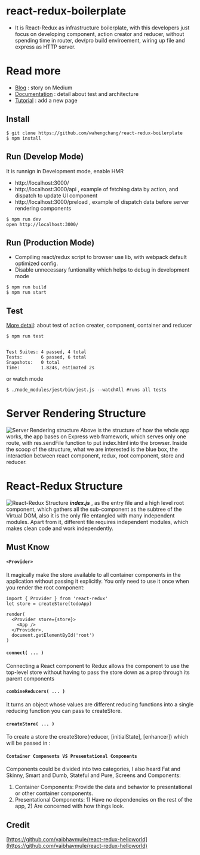 # react-redux-boilerplate
 - It is React-Redux as infrastructure boilerplate, with this developers just focus on developing component, action creator and reducer, without spending time in router, dev/pro build enviroement, wiring up file and express as HTTP server.
 
# Read more
 - [Blog](https://hackernoon.com/isomorphic-universal-boilerplate-react-redux-server-rendering-tutorial-example-webpack-compenent-6e22106ae285) : story on Medium
 - [Documentation](https://github.com/wahengchang/react-redux-boilerplate/wiki) : detail about test and architecture
 - [Tutorial](https://github.com/wahengchang/react-redux-boilerplate/wiki/Add-new-page) : add a new page


## Install

```
$ git clone https://github.com/wahengchang/react-redux-boilerplate
$ npm install
```

## Run (Develop Mode)
It is runnign in Development mode, enable HMR
 - http://localhost:3000/
 - http://localhost:3000/api , example of fetching data by action, and dispatch to update UI component
 - http://localhost:3000/preload , example of dispatch data before server rendering components

```
$ npm run dev
open http://localhost:3000/

```


## Run (Production Mode)
 - Compiling react/redux script to browser use lib, with webpack default optimized config.
 - Disable unnecessary funtionality which helps to debug in development mode
```
$ npm run build
$ npm run start

```

## Test
[More detail](https://github.com/wahengchang/react-redux-boilerplate/wiki/Test ): about test of action creater, component, container and reducer 

```
$ npm run test


Test Suites: 4 passed, 4 total
Tests:       6 passed, 6 total
Snapshots:   0 total
Time:        1.824s, estimated 2s

```
or watch mode
```
$ ./node_modules/jest/bin/jest.js --watchAll #runs all tests
```


# Server Rendering Structure
![Server Rendering structure](https://cdn-images-1.medium.com/max/1500/1*uu7MvpLsU-UUzYCG42M8hA.jpeg "React Redux server rendering structure")
Above is the structure of how the whole app works, the app bases on Express web framework, which serves only one route, with res.sendFile function to put index.html into the browser. Inside the scoop of the structure, what we are interested is the blue box, the interaction between react component, redux, root component, store and reducer.

# React-Redux Structure
![React-Redux Structure](https://cdn-images-1.medium.com/max/1500/1*OueT3QJ51YGt2lwCdkw2sQ.jpeg "React Redux Structure of data, store, props, state and component")
_**index.js**_ , as the entry file and a high level root component, which gathers all the sub-component as the subtree of the Virtual DOM, also it is the only file entangled with many independent modules. Apart from it, different file requires independent modules, which makes clean code and work independently.

## Must Know
#### `<Provider>` 
It magically make the store available to all container components in the application without passing it explicitly. You only need to use it once when you render the root component:
```
import { Provider } from 'react-redux'
let store = createStore(todoApp)

render(
  <Provider store={store}>
    <App />
  </Provider>,
  document.getElementById('root')
)
```

#### `connect( ... )`
Connecting a React component to Redux allows the component to use the top-level store without having to pass the store down as a prop through its parent components

#### `combineReducers( ... )`
It turns an object whose values are different reducing functions into a single reducing function you can pass to createStore.

#### `createStore( ... )`
To create a store the createStore(reducer, [initialState], [enhancer]) which will be passed in <Provider>:

#### `Container Components VS Presentational Components`
Components could be divided into two categories, I also heard Fat and Skinny, Smart and Dumb, Stateful and Pure, Screens and Components:
1. Container Components: Provide the data and behavior to presentational or other container components.
2. Presentational Components: 1) Have no dependencies on the rest of the app, 2) Are concerned with how things look.


## Credit
[https://github.com/vaibhavmule/react-redux-helloworld](https://github.com/vaibhavmule/react-redux-helloworld)
